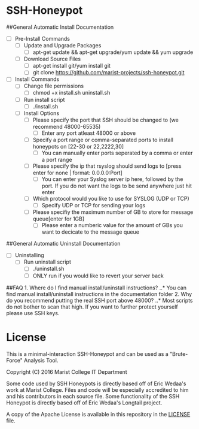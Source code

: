 # SSH-Honeypot
##General Automatic Install Documentation
- [ ] Pre-Install Commands
	- [ ] Update and Upgrade Packages 
		- [ ] apt-get update && apt-get upgrade/yum update && yum upgrade
	- [ ] Download Source Files
		- [ ] apt-get install git/yum install git
		- [ ] git clone https://github.com/marist-projects/ssh-honeypot.git
- [ ] Install Commands
	- [ ] Change file permissions
		- [ ] chmod +x install.sh uninstall.sh
	- [ ] Run install script
		- [ ] ./install.sh
	- [ ] Install Options
		- [ ] Please specify the port that SSH should be changed to (we recommend 48000-65535)
			- [ ] Enter any port atleast 48000 or above
		- [ ] Specify a port range or comma-separated ports to install honeypots on [22-30 or 22,2222,30]
			- [ ] You can manually enter ports seperated by a comma or enter a port range
		- [ ] Please specify the ip that rsyslog should send logs to [press enter for none | format: 0.0.0.0:Port]
			- [ ] You can enter your Syslog server ip here, followed by the port. If you do not want the logs to be send anywhere just hit enter
		- [ ] Which protocol would you like to use for SYSLOG (UDP or TCP)
			- [ ] Specify UDP or TCP for sending your logs
		- [ ] Please specifiy the maximum number of GB to store for message queue[enter for 1GB]
			- [ ] Please enter a numberic value for the amount of GBs you want to decicate to the message queue

##General Automatic Uninstall Documentation
- [ ] Uninstalling
	- [ ] Run uninstall script
		- [ ] ./uninstall.sh
		- [ ] ONLY run if you would like to revert your server back
		
##FAQ
	1. Where do I find manual install/uninstall instructions?
	..* You can find manual install/uninstall instructions in the documentation folder
	2. Why do you recommend putting the real SSH port above 48000?
	..* Most scripts do not bother to scan that high. If you want to further protect yourself please use SSH keys.
	

# License
This is a minimal-interaction SSH-Honeypot and can be used as a "Brute-Force" Analysis Tool.

Copyright (C) 2016 Marist College IT Department

Some code used by SSH Honeypots is directly based off of Eric Wedaa's work at Marist College.
Files and code will be especially accredited to him and his contributors in each 
source file. Some functionality of the SSH Honeypot is directly based off of Eric Wedaa's
Longtail project. 

A copy of the Apache License is available in this repository in the [LICENSE](LICENSE) file.